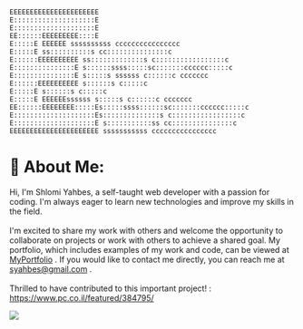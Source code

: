 ```
EEEEEEEEEEEEEEEEEEEEEE
E::::::::::::::::::::E
E::::::::::::::::::::E
EE::::::EEEEEEEEE::::E
E:::::E EEEEEE ssssssssss cccccccccccccccc
E:::::E ss::::::::::s cc:::::::::::::::c
E::::::EEEEEEEEEE ss:::::::::::::s c:::::::::::::::::c
E:::::::::::::::E s::::::ssss:::::sc:::::::cccccc:::::c
E:::::::::::::::E s:::::s ssssss c::::::c ccccccc
E::::::EEEEEEEEEE s::::::s c:::::c
E:::::E s::::::s c:::::c
E:::::E EEEEEEssssss s:::::s c::::::c ccccccc
EE::::::EEEEEEEE:::::Es:::::ssss::::::sc:::::::cccccc:::::c
E::::::::::::::::::::Es::::::::::::::s c:::::::::::::::::c
E::::::::::::::::::::E s:::::::::::ss cc:::::::::::::::c
EEEEEEEEEEEEEEEEEEEEEE sssssssssss cccccccccccccccc
```
                                        
# 💫 About Me:
 Hi, I'm Shlomi Yahbes, a self-taught web developer with a passion for coding. I'm always eager to learn new technologies and improve my skills in the field.<br><br>I'm excited to share my work with others and welcome the opportunity to collaborate on projects or work with others to achieve a shared goal. My portfolio, which includes examples of my work and code, can be viewed at [MyPortfolio](https://shlomi-yahbes.vercel.app/) . If you would like to contact me directly, you can reach me at syahbes@gmail.com .<br><br>Thrilled to have contributed to this important project! : https://www.pc.co.il/featured/384795/

[![](https://skillicons.dev/icons?i=js,html,css,react,redux,vite,ts,firebase,linux,mint,materialui,mongodb,mysql,netlify,nodejs,notion,npm,vue,vuetify)](https://skillicons.dev)


